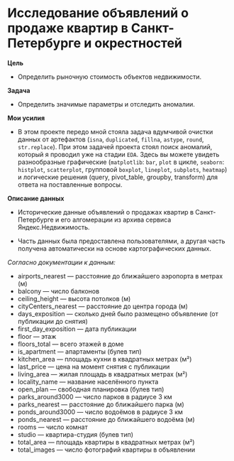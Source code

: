 # Исследование объявлений о продаже квартир в Санкт-Петербурге и окрестностей

**Цель**
* Определить рыночную стоимость объектов недвижимости.

**Задача**
* Определить значимые параметры и отследить аномалии.


**Мои усилия**
* В этом проекте передо мной стояла задача вдумчивой очистки данных от артефактов (`isna`, `duplicated`, `fillna`, `astype`, `round`, `str.replace`). При этом задачей проекта стоял поиск аномалий, который я проводил уже на стадии `EDA`. Здесь вы можете увидеть разнообразные графические (`matplotlib`: `bar`, `plot` в цикле, `seaborn`: `histplot`, `scatterplot`, групповой `boxplot`, `lineplot`, `subplots`, `heatmap`) и логические решения (query, pivot_table, groupby, transform) для ответа на поставленные вопросы.


**Описание данных**
* Исторические данные объявлений о продажах квартир в Санкт-Петербурге и его алгомерации из архива  сервиса Яндекс.Недвижимость.


* Часть данных была предоставлена пользователями, а другая часть получена автоматически на основе картографических данных.

*Согласно документации к данным:*
*	airports_nearest — расстояние до ближайшего аэропорта в метрах (м)
*	balcony — число балконов
*	ceiling_height — высота потолков (м)
*	cityCenters_nearest — расстояние до центра города (м)
*	days_exposition — сколько дней было размещено объявление (от публикации до снятия)
*	first_day_exposition — дата публикации
*	floor — этаж
*	floors_total — всего этажей в доме
*	is_apartment — апартаменты (булев тип)
*	kitchen_area — площадь кухни в квадратных метрах (м²)
*	last_price — цена на момент снятия с публикации
*	living_area — жилая площадь в квадратных метрах (м²)
*	locality_name — название населённого пункта
*	open_plan — свободная планировка (булев тип)
*	parks_around3000 — число парков в радиусе 3 км
*	parks_nearest — расстояние до ближайшего парка (м)
*	ponds_around3000 — число водоёмов в радиусе 3 км
*	ponds_nearest — расстояние до ближайшего водоёма (м)
*	rooms — число комнат
*	studio — квартира-студия (булев тип)
*	total_area — площадь квартиры в квадратных метрах (м²)
*	total_images — число фотографий квартиры в объявлении
